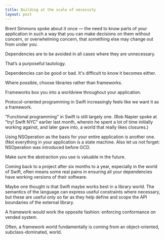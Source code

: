 ```yaml
---
title: Building at the scale of necessity
layout: post
---
```


Brent Simmons spoke about it once — the need to know parts of your application in such a way that you can make decisions on them without concern, or overwhelming concern, that something else may change out from under you.

Dependencies are to be avoided in all cases where they are unnecessary.

That’s a purposeful tautology.

Dependencies can be good or bad. It's difficult to know it becomes either.

Where possible, choose libraries rather than frameworks.

Frameworks box you into a worldview throughout your application. 

Protocol-oriented programming in Swift increasingly feels like we want it as a framework.

"Functional programming" in Swift is still largely one. (Rob Napier spoke at "try! Swift NYC" earlier last month, wherein he spent a lot of time initially working against, and later gave into, a world that really likes closures.)

Using NSOperation as the basis for your entire application is another one. (Not everything in your application is a state machine. Also let us not forget: NSOperation was introduced before GCD.

Make sure the abstraction you use is valuable in the future.

Coming back to a project after six months to a year, especially in the world of Swift, often means some real pains in ensuring all your dependencies have working versions of their software.

Maybe one thought is that Swift maybe works best in a library world. The semantics of the language can express useful constraints where necessary, but these are useful only so far as they help define and scope the API boundaries of the external library.

A framework would work the opposite fashion: enforcing conformance on vended system.

Often, a framework world fundamentally is coming from an object-oriented, subclass-dominated, world. 

